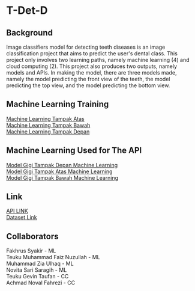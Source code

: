 # T-Det-D

## Background
Image classifiers model for detecting teeth diseases is an image classification project that aims to predict the user's dental class. This project only involves two learning paths, namely machine learning (4) and cloud computing (2). This project also produces two outputs, namely models and APIs. In making the model, there are three models made, namely the model predicting the front view of the teeth, the model predicting the top view, and the model predicting the bottom view. 

## Machine Learning Training
[Machine Learning Tampak Atas](https://github.com/TGevinT/C241-IC02/tree/main/machine_learning/Model%20Gigi%20Tampak%20Atas)<br>
[Machine Learning Tampak Bawah](https://github.com/TGevinT/C241-IC02/tree/main/machine_learning/Model%20Gigi%20Tampak%20Bawah)<br>
[Machine Learning Tampak Depan](https://github.com/TGevinT/C241-IC02/tree/main/machine_learning/Model%20Gigi%20Tampak%20Depan)

## Machine Learning Used for The API
[Model Gigi Tampak Depan Machine Learning](https://github.com/TGevinT/C241-IC02/blob/main/machine_learning/Model%20Gigi%20Tampak%20Depan/yolov8s.ipynb)<br>
[Model Gigi Tampak Atas Machine Learning](https://github.com/TGevinT/C241-IC02/tree/CN/machine_learning/Model%20Gigi%20Tampak%20Atas/Yolo%20V8n%20Acc%2098)<br>
[Model Gigi Tampak Bawah Machine Learning](https://github.com/TGevinT/C241-IC02/tree/CN/machine_learning/Model%20Gigi%20Tampak%20Bawah/yolov8n640)

## Link 
[API LINK](https://predict-5nzuk2qjaa-et.a.run.app)<br>
[Dataset Link](https://drive.google.com/drive/folders/15KLob0oA4717AhQ22TKKs3TgZjWuZKL1)

## Collaborators
Fakhrus Syakir - ML <br>
Teuku Muhammad Faiz Nuzullah - ML <br>
Muhammad Zia Ulhaq - ML <br>
Novita Sari Saragih - ML <br>
Teuku Gevin Taufan - CC <br>
Achmad Noval Fahrezi - CC 












